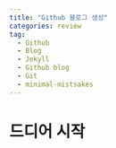 ```yaml
---  
title: "Github 블로그 생성"  
categories: review  
tag:
  - Github
  - Blog
  - Jekyll
  - Github blog
  - Git
  - minimal-mistsakes
---  
```


# 드디어 시작